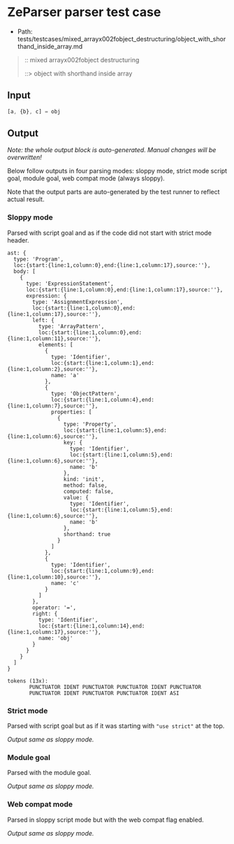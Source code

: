 # ZeParser parser test case

- Path: tests/testcases/mixed_arrayx002fobject_destructuring/object_with_shorthand_inside_array.md

> :: mixed arrayx002fobject destructuring
>
> ::> object with shorthand inside array

## Input

`````js
[a, {b}, c] = obj
`````

## Output

_Note: the whole output block is auto-generated. Manual changes will be overwritten!_

Below follow outputs in four parsing modes: sloppy mode, strict mode script goal, module goal, web compat mode (always sloppy).

Note that the output parts are auto-generated by the test runner to reflect actual result.

### Sloppy mode

Parsed with script goal and as if the code did not start with strict mode header.

`````
ast: {
  type: 'Program',
  loc:{start:{line:1,column:0},end:{line:1,column:17},source:''},
  body: [
    {
      type: 'ExpressionStatement',
      loc:{start:{line:1,column:0},end:{line:1,column:17},source:''},
      expression: {
        type: 'AssignmentExpression',
        loc:{start:{line:1,column:0},end:{line:1,column:17},source:''},
        left: {
          type: 'ArrayPattern',
          loc:{start:{line:1,column:0},end:{line:1,column:11},source:''},
          elements: [
            {
              type: 'Identifier',
              loc:{start:{line:1,column:1},end:{line:1,column:2},source:''},
              name: 'a'
            },
            {
              type: 'ObjectPattern',
              loc:{start:{line:1,column:4},end:{line:1,column:7},source:''},
              properties: [
                {
                  type: 'Property',
                  loc:{start:{line:1,column:5},end:{line:1,column:6},source:''},
                  key: {
                    type: 'Identifier',
                    loc:{start:{line:1,column:5},end:{line:1,column:6},source:''},
                    name: 'b'
                  },
                  kind: 'init',
                  method: false,
                  computed: false,
                  value: {
                    type: 'Identifier',
                    loc:{start:{line:1,column:5},end:{line:1,column:6},source:''},
                    name: 'b'
                  },
                  shorthand: true
                }
              ]
            },
            {
              type: 'Identifier',
              loc:{start:{line:1,column:9},end:{line:1,column:10},source:''},
              name: 'c'
            }
          ]
        },
        operator: '=',
        right: {
          type: 'Identifier',
          loc:{start:{line:1,column:14},end:{line:1,column:17},source:''},
          name: 'obj'
        }
      }
    }
  ]
}

tokens (13x):
       PUNCTUATOR IDENT PUNCTUATOR PUNCTUATOR IDENT PUNCTUATOR
       PUNCTUATOR IDENT PUNCTUATOR PUNCTUATOR IDENT ASI
`````

### Strict mode

Parsed with script goal but as if it was starting with `"use strict"` at the top.

_Output same as sloppy mode._

### Module goal

Parsed with the module goal.

_Output same as sloppy mode._

### Web compat mode

Parsed in sloppy script mode but with the web compat flag enabled.

_Output same as sloppy mode._
